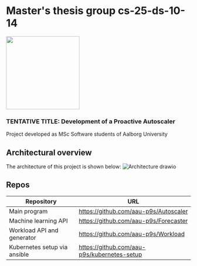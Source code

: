 # Master's thesis group cs-25-ds-10-14
<a href="https://cs.aau.dk">
    <img src=https://github.com/user-attachments/assets/57795100-779c-4339-b408-34a229433c47 width=200>
</a>

### TENTATIVE TITLE: Development of a Proactive Autoscaler

Project developed as MSc Software students of Aalborg University


## Architectural overview
The architecture of this project is shown below:
![Architecture drawio](https://github.com/user-attachments/assets/c41b9992-5046-46e0-a259-ba1842b44e52)

## Repos
| Repository                   | URL                                         |
|------------------------------|---------------------------------------------|
| Main program                 | https://github.com/aau-p9s/Autoscaler       |
| Machine learning API         | https://github.com/aau-p9s/Forecaster       |
| Workload API and generator   | https://github.com/aau-p9s/Workload         |
| Kubernetes setup via ansible | https://github.com/aau-p9s/kubernetes-setup |

